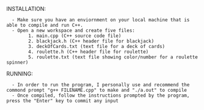 INSTALLATION: 

      - Make sure you have an enviornment on your local machine that is able to compile and run C++.
      - Open a new workspace and create five files:
            1. main.cpp (C++ source code file)
            2. blackjack.h (C++ header file for blackjack)
            3. deckOfCards.txt (text file for a deck of cards)
            4. roulette.h (C++ header file for roulette)
            5. roulette.txt (text file showing color/number for a roulette spinner)

RUNNING:

      - In order to run the program, I personally use and recommend the commond prompt "g++ FILENAME.cpp" to make and "./a.out" to compile
      - Once compiled, follow the instructions prompted by the program, press the "Enter" key to commit any input
      
